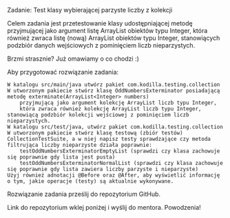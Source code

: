 
Zadanie: Test klasy wybierającej parzyste liczby z kolekcji

Celem zadania jest przetestowanie klasy udostępniającej metodę przyjmującej jako argument listę ArrayList obiektów typu Integer, która również zwraca listę (nową) ArrayList obiektów typu Integer, stanowiących podzbiór danych wejściowych z pominięciem liczb nieparzystych.

Brzmi strasznie? Już omawiamy o co chodzi :)

Aby przygotować rozwiązanie zadania:

    W katalogu src/main/java utwórz pakiet com.kodilla.testing.collection
    W utworzonym pakiecie stwórz klasę OddNumbersExterminator posiadającą metodę exterminate(ArrayList<Integer> numbers)
        przyjmującą jako argument kolekcję ArrayList liczb typu Integer,
        która zwraca również kolekcję ArrayList liczb typu Integer, stanowiącą podzbiór kolekcji wejściowej z pominięciem liczb nieparzystych.
    W katalogu src/test/java, utwórz pakiet com.kodilla.testing.collection
    W utworzonym pakiecie stwórz klasę testową (zbiór testów) CollectionTestSuite, a w niej napisz testy sprawdzające czy metoda filtrująca liczby nieparzyste działa poprawnie:
        testOddNumbersExterminatorEmptyList (sprawdzi czy klasa zachowuje się poprawnie gdy lista jest pusta)
        testOddNumbersExterminatorNormalList (sprawdzi czy klasa zachowuje się poprawnie gdy lista zawiera liczby parzyste i nieparzyste)
    Użyj również adnotacji @Before oraz @After, aby wyświetlić informację o tym, jakie operacje (testy) są aktualnie wykonywane.

Rozwiązanie zadania prześlij do repozytorium GitHub.

Link do repozytorium wklej poniżej i wyślij do mentora. Powodzenia!